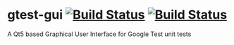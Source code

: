 # gtest-gui [![Build Status](https://travis-ci.org/nholthaus/gtest-gui.svg?branch=master)](https://travis-ci.org/nholthaus/gtest-gui) [![Build Status](https://ci.appveyor.com/api/projects/status/github/nholthaus/gtest-gui?svg=true)](https://ci.appveyor.com/api/projects/status/github/nholthaus/gtest-gui?svg=true)

A Qt5 based Graphical User Interface for Google Test unit tests
